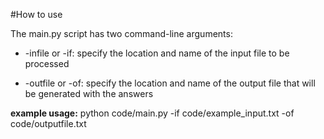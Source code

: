 #How to use

The main.py script has two command-line arguments:

* -infile or -if:
    specify the location and name of the input file to be processed

* -outfile or -of:
    specify the location and name of the output file that will be generated with the answers

**example usage:**
python code/main.py -if code/example_input.txt -of code/outputfile.txt
